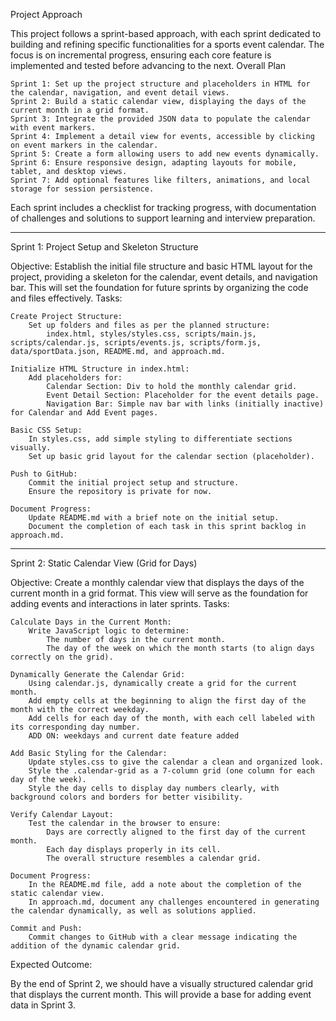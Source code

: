 Project Approach

This project follows a sprint-based approach, with each sprint dedicated to building and refining specific functionalities for a sports event calendar. The focus is on incremental progress, ensuring each core feature is implemented and tested before advancing to the next.
Overall Plan

    Sprint 1: Set up the project structure and placeholders in HTML for the calendar, navigation, and event detail views.
    Sprint 2: Build a static calendar view, displaying the days of the current month in a grid format.
    Sprint 3: Integrate the provided JSON data to populate the calendar with event markers.
    Sprint 4: Implement a detail view for events, accessible by clicking on event markers in the calendar.
    Sprint 5: Create a form allowing users to add new events dynamically.
    Sprint 6: Ensure responsive design, adapting layouts for mobile, tablet, and desktop views.
    Sprint 7: Add optional features like filters, animations, and local storage for session persistence.

Each sprint includes a checklist for tracking progress, with documentation of challenges and solutions to support learning and interview preparation.


----------------------------------------------------------------------------------------------------------------------------------------------------------

Sprint 1: Project Setup and Skeleton Structure

Objective: Establish the initial file structure and basic HTML layout for the project, providing a skeleton for the calendar, event details, and navigation bar. This will set the foundation for future sprints by organizing the code and files effectively.
Tasks:

    Create Project Structure:
        Set up folders and files as per the planned structure:
            index.html, styles/styles.css, scripts/main.js, scripts/calendar.js, scripts/events.js, scripts/form.js, data/sportData.json, README.md, and approach.md.

    Initialize HTML Structure in index.html:
        Add placeholders for:
            Calendar Section: Div to hold the monthly calendar grid.
            Event Detail Section: Placeholder for the event details page.
            Navigation Bar: Simple nav bar with links (initially inactive) for Calendar and Add Event pages.

    Basic CSS Setup:
        In styles.css, add simple styling to differentiate sections visually.
        Set up basic grid layout for the calendar section (placeholder).

    Push to GitHub:
        Commit the initial project setup and structure.
        Ensure the repository is private for now.

    Document Progress:
        Update README.md with a brief note on the initial setup.
        Document the completion of each task in this sprint backlog in approach.md.


--------------------------------------------------------------------------------------------------------------------------------------------


Sprint 2: Static Calendar View (Grid for Days)

Objective: Create a monthly calendar view that displays the days of the current month in a grid format. This view will serve as the foundation for adding events and interactions in later sprints.
Tasks:

    Calculate Days in the Current Month:
        Write JavaScript logic to determine:
            The number of days in the current month.
            The day of the week on which the month starts (to align days correctly on the grid).

    Dynamically Generate the Calendar Grid:
        Using calendar.js, dynamically create a grid for the current month.
        Add empty cells at the beginning to align the first day of the month with the correct weekday.
        Add cells for each day of the month, with each cell labeled with its corresponding day number.
        ADD ON: weekdays and current date feature added

    Add Basic Styling for the Calendar:
        Update styles.css to give the calendar a clean and organized look.
        Style the .calendar-grid as a 7-column grid (one column for each day of the week).
        Style the day cells to display day numbers clearly, with background colors and borders for better visibility.

    Verify Calendar Layout:
        Test the calendar in the browser to ensure:
            Days are correctly aligned to the first day of the current month.
            Each day displays properly in its cell.
            The overall structure resembles a calendar grid.

    Document Progress:
        In the README.md file, add a note about the completion of the static calendar view.
        In approach.md, document any challenges encountered in generating the calendar dynamically, as well as solutions applied.

    Commit and Push:
        Commit changes to GitHub with a clear message indicating the addition of the dynamic calendar grid.

Expected Outcome:

By the end of Sprint 2, we should have a visually structured calendar grid that displays the current month. This will provide a base for adding event data in Sprint 3.
